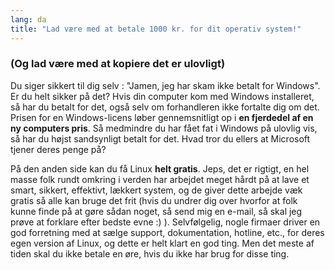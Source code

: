 ```yaml
---
lang: da
title: "Lad være med at betale 1000 kr. for dit operativ system!"
---
```


<h3>(Og lad være med at kopiere det er ulovligt)</h3>

Du siger sikkert til dig selv : "Jamen, jeg har skam ikke betalt for Windows". Er du helt sikker på det? Hvis din computer kom med Windows installeret, så har du betalt for det, også selv om forhandleren ikke fortalte dig om det. Prisen for en Windows-licens løber gennemsnitligt op i <b>en fjerdedel af en ny computers pris</b>. Så medmindre du har fået fat i Windows på ulovlig vis, så har du højst sandsynligt betalt for det. Hvad tror du ellers at Microsoft tjener deres penge på?

På den anden side kan du få Linux <b>helt gratis</b>. Jeps, det er rigtigt, en hel masse folk rundt omkring i verden har arbejdet meget hårdt på at lave et smart, sikkert, effektivt, lækkert system, og de giver dette arbejde væk gratis så alle kan bruge det frit (hvis du undrer dig over hvorfor at folk kunne finde på at gøre sådan noget, så send mig en e-mail, så skal jeg prøve at forklare efter bedste evne :) ). Selvfølgelig, nogle firmaer driver en god forretning med at sælge support, dokumentation, hotline, etc., for deres egen version af Linux, og dette er helt klart en god ting. Men det meste af tiden skal du ikke betale en øre, hvis du ikke har brug for disse ting.




